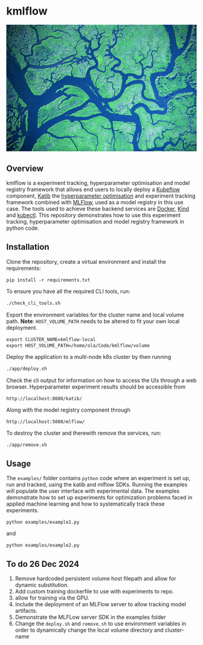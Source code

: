 # kmlflow

![](img/kflow.jpg 'locally-kubeflow')

## Overview 

kmlflow is a experiment tracking, hyperparameter optimisation and model registry framework that allows end users to locally deploy a [Kubeflow](https://www.kubeflow.org/) component, [Katib](https://www.kubeflow.org/docs/components/katib/overview/) the [hyperparameter optimisation](https://en.wikipedia.org/wiki/Hyperparameter_optimization) and experiment tracking framework combined with [MLFlow](https://mlflow.org/), used as a model registry in this use case. The tools used to achieve these backend services are [Docker](https://www.docker.com/), [Kind](https://kind.sigs.k8s.io/) and [kubectl](https://kubernetes.io/docs/reference/kubectl/). This repository demonstrates how to use this experiment tracking, hyperparameter optimisation and model registry framework in python code. 


## Installation


Clone the repository, create a virtual environment and install the requirements: 

```
pip install -r requirements.txt
```

To ensure you have all the required CLI tools, run:
```bash
./check_cli_tools.sh
```

Export the environment variables for the cluster name and local volume path. **Note**: `HOST_VOLUME_PATH` needs to be altered to fit your own local deployment.
```
export CLUSTER_NAME=kmlflow-local
export HOST_VOLUME_PATH=/home/ola/Code/kmlflow/volume
```


Deploy the application to a multi-node k8s cluster by then running
```bash 
./app/deploy.sh
```

Check the cli output for information on how to access the UIs through a web browser. Hyperparameter experiment results should be accessible from
```
http://localhost:8080/katib/
```

Along with the model registry component through
```
http://localhost:5000/mlflow/
```


To destroy the cluster and therewith remove the services, run:
```bash 
./app/remove.sh
```

## Usage 

The `examples/` folder contains `python` code where an experiment is set up, run and tracked, using the katib and mlflow SDKs. Running the examples will populate the user interface with experimental data. The examples demonstrate how to set up experiments for optimization problems faced in applied machine learning and how to systematically track these experiments.  
```
python examples/example1.py
```
and 
```
python examples/example2.py
```


## To do 26 Dec 2024
1) Remove hardcoded persistent volume host filepath and allow for dynamic substitution.
2) Add custom training dockerfile to use with experiments to repo.
3) allow for training via the GPU.
4) Include the deployment of an MLFlow server to allow tracking model artifacts.
6) Demonstrate the MLFLow server SDK in the examples folder
7) Change the `deploy.sh` and `remove.sh` to use environment variables in order to dynamically change the local volume directory and cluster-name
